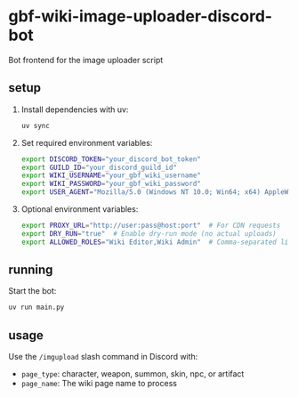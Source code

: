 # gbf-wiki-image-uploader-discord-bot
Bot frontend for the image uploader script

## setup

1. Install dependencies with uv:
   ```bash
   uv sync
   ```

2. Set required environment variables:
   ```bash
   export DISCORD_TOKEN="your_discord_bot_token"
   export GUILD_ID="your_discord_guild_id"
   export WIKI_USERNAME="your_gbf_wiki_username"
   export WIKI_PASSWORD="your_gbf_wiki_password"
   export USER_AGENT="Mozilla/5.0 (Windows NT 10.0; Win64; x64) AppleWebKit/537.36 (KHTML, like Gecko) Chrome/141.0.0.0 Safari/537.36"
   ```

3. Optional environment variables:
   ```bash
   export PROXY_URL="http://user:pass@host:port"  # For CDN requests
   export DRY_RUN="true"  # Enable dry-run mode (no actual uploads)
   export ALLOWED_ROLES="Wiki Editor,Wiki Admin"  # Comma-separated list
   ```

## running

Start the bot:
```bash
uv run main.py
```

## usage

Use the `/imgupload` slash command in Discord with:
- `page_type`: character, weapon, summon, skin, npc, or artifact
- `page_name`: The wiki page name to process
